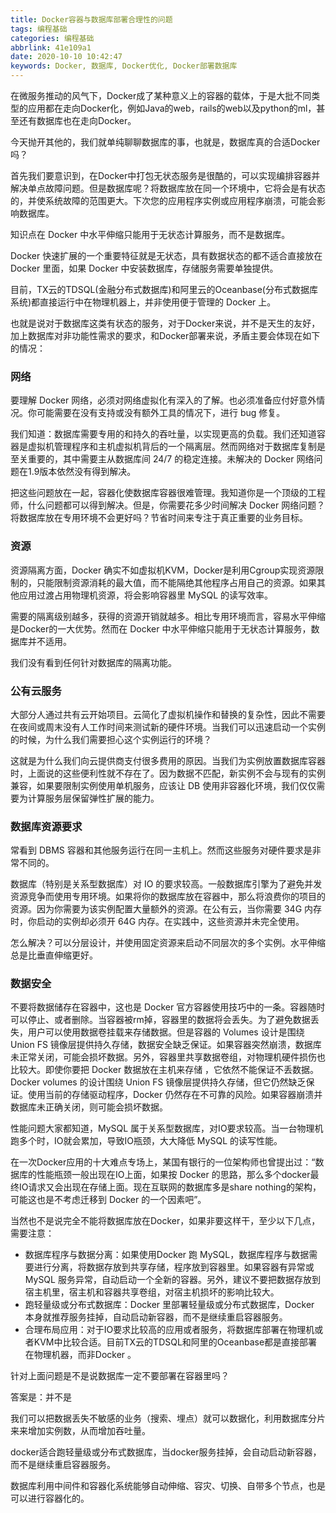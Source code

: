 ```yaml
---
title: Docker容器与数据库部署合理性的问题
tags: 编程基础
categories: 编程基础
abbrlink: 41e109a1
date: 2020-10-10 10:42:47
keywords: Docker, 数据库, Docker优化, Docker部署数据库
---
```


在微服务推动的风气下，Docker成了某种意义上的容器的载体，于是大批不同类型的应用都在走向Docker化，例如Java的web，rails的web以及python的ml，甚至还有数据库也在走向Docker。

今天抛开其他的，我们就单纯聊聊数据库的事，也就是，数据库真的合适Docker吗？

首先我们要意识到，在Docker中打包无状态服务是很酷的，可以实现编排容器并解决单点故障问题。但是数据库呢？将数据库放在同一个环境中，它将会是有状态的，并使系统故障的范围更大。下次您的应用程序实例或应用程序崩溃，可能会影响数据库。

知识点在 Docker 中水平伸缩只能用于无状态计算服务，而不是数据库。

Docker 快速扩展的一个重要特征就是无状态，具有数据状态的都不适合直接放在 Docker 里面，如果 Docker 中安装数据库，存储服务需要单独提供。

目前，TX云的TDSQL(金融分布式数据库)和阿里云的Oceanbase(分布式数据库系统)都直接运行中在物理机器上，并非使用便于管理的 Docker 上。

也就是说对于数据库这类有状态的服务，对于Docker来说，并不是天生的友好，加上数据库对非功能性需求的要求，和Docker部署来说，矛盾主要会体现在如下的情况：

### 网络

要理解 Docker 网络，必须对网络虚拟化有深入的了解。也必须准备应付好意外情况。你可能需要在没有支持或没有额外工具的情况下，进行 bug 修复。

我们知道：数据库需要专用的和持久的吞吐量，以实现更高的负载。我们还知道容器是虚拟机管理程序和主机虚拟机背后的一个隔离层。然而网络对于数据库复制是至关重要的，其中需要主从数据库间 24/7 的稳定连接。未解决的 Docker 网络问题在1.9版本依然没有得到解决。

把这些问题放在一起，容器化使数据库容器很难管理。我知道你是一个顶级的工程师，什么问题都可以得到解决。但是，你需要花多少时间解决 Docker 网络问题？将数据库放在专用环境不会更好吗？节省时间来专注于真正重要的业务目标。


### 资源

资源隔离方面，Docker 确实不如虚拟机KVM，Docker是利用Cgroup实现资源限制的，只能限制资源消耗的最大值，而不能隔绝其他程序占用自己的资源。如果其他应用过渡占用物理机资源，将会影响容器里 MySQL 的读写效率。

需要的隔离级别越多，获得的资源开销就越多。相比专用环境而言，容易水平伸缩是Docker的一大优势。然而在 Docker 中水平伸缩只能用于无状态计算服务，数据库并不适用。

我们没有看到任何针对数据库的隔离功能。

### 公有云服务

大部分人通过共有云开始项目。云简化了虚拟机操作和替换的复杂性，因此不需要在夜间或周末没有人工作时间来测试新的硬件环境。当我们可以迅速启动一个实例的时候，为什么我们需要担心这个实例运行的环境？

这就是为什么我们向云提供商支付很多费用的原因。当我们为实例放置数据库容器时，上面说的这些便利性就不存在了。因为数据不匹配，新实例不会与现有的实例兼容，如果要限制实例使用单机服务，应该让 DB 使用非容器化环境，我们仅仅需要为计算服务层保留弹性扩展的能力。


### 数据库资源要求

常看到 DBMS 容器和其他服务运行在同一主机上。然而这些服务对硬件要求是非常不同的。

数据库（特别是关系型数据库）对 IO 的要求较高。一般数据库引擎为了避免并发资源竞争而使用专用环境。如果将你的数据库放在容器中，那么将浪费你的项目的资源。因为你需要为该实例配置大量额外的资源。在公有云，当你需要 34G 内存时，你启动的实例却必须开 64G 内存。在实践中，这些资源并未完全使用。

怎么解决？可以分层设计，并使用固定资源来启动不同层次的多个实例。水平伸缩总是比垂直伸缩更好。

### 数据安全

不要将数据储存在容器中，这也是 Docker 官方容器使用技巧中的一条。容器随时可以停止、或者删除。当容器被rm掉，容器里的数据将会丢失。为了避免数据丢失，用户可以使用数据卷挂载来存储数据。但是容器的 Volumes 设计是围绕 Union FS 镜像层提供持久存储，数据安全缺乏保证。如果容器突然崩溃，数据库未正常关闭，可能会损坏数据。另外，容器里共享数据卷组，对物理机硬件损伤也比较大。即使你要把 Docker 数据放在主机来存储 ，它依然不能保证不丢数据。Docker volumes 的设计围绕 Union FS 镜像层提供持久存储，但它仍然缺乏保证。使用当前的存储驱动程序，Docker 仍然存在不可靠的风险。如果容器崩溃并数据库未正确关闭，则可能会损坏数据。

性能问题大家都知道，MySQL 属于关系型数据库，对IO要求较高。当一台物理机跑多个时，IO就会累加，导致IO瓶颈，大大降低 MySQL 的读写性能。

在一次Docker应用的十大难点专场上，某国有银行的一位架构师也曾提出过：“数据库的性能瓶颈一般出现在IO上面，如果按 Docker 的思路，那么多个docker最终IO请求又会出现在存储上面。现在互联网的数据库多是share nothing的架构，可能这也是不考虑迁移到 Docker 的一个因素吧”。


当然也不是说完全不能将数据库放在Docker，如果非要这样干，至少以下几点，需要注意：

* 数据库程序与数据分离：如果使用Docker 跑 MySQL，数据库程序与数据需要进行分离，将数据存放到共享存储，程序放到容器里。如果容器有异常或 MySQL 服务异常，自动启动一个全新的容器。另外，建议不要把数据存放到宿主机里，宿主机和容器共享卷组，对宿主机损坏的影响比较大。
* 跑轻量级或分布式数据库：Docker 里部署轻量级或分布式数据库，Docker 本身就推荐服务挂掉，自动启动新容器，而不是继续重启容器服务。
* 合理布局应用：对于IO要求比较高的应用或者服务，将数据库部署在物理机或者KVM中比较合适。目前TX云的TDSQL和阿里的Oceanbase都是直接部署在物理机器，而非Docker 。


针对上面问题是不是说数据库一定不要部署在容器里吗？

答案是：并不是

我们可以把数据丢失不敏感的业务（搜索、埋点）就可以数据化，利用数据库分片来来增加实例数，从而增加吞吐量。

docker适合跑轻量级或分布式数据库，当docker服务挂掉，会自动启动新容器，而不是继续重启容器服务。

数据库利用中间件和容器化系统能够自动伸缩、容灾、切换、自带多个节点，也是可以进行容器化的。


